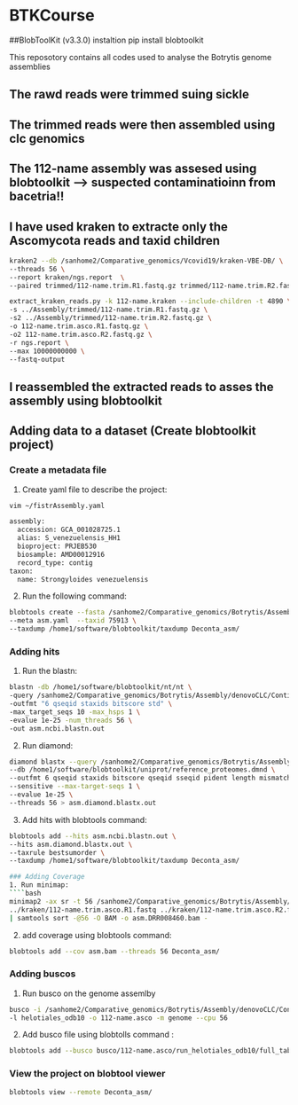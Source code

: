# BTKCourse
##BlobToolKit (v3.3.0) instaltion 
pip install blobtoolkit


This reposotory contains all codes used to analyse the Botrytis genome assemblies
## The rawd reads were trimmed suing sickle
## The trimmed reads were then assembled using clc genomics
## The 112-name assembly was assesed using blobtoolkit --> suspected contaminatioinn from bacetria!!
## I have used kraken to extracte only the Ascomycota reads and taxid children 
````bash
kraken2 --db /sanhome2/Comparative_genomics/Vcovid19/kraken-VBE-DB/ \
--threads 56 \
--report kraken/ngs.report  \
--paired trimmed/112-name.trim.R1.fastq.gz trimmed/112-name.trim.R2.fastq.gz >> kraken/112-name.kraken

extract_kraken_reads.py -k 112-name.kraken --include-children -t 4890 \
-s ../Assembly/trimmed/112-name.trim.R1.fastq.gz \
-s2 ../Assembly/trimmed/112-name.trim.R2.fastq.gz \
-o 112-name.trim.asco.R1.fastq.gz \
-o2 112-name.trim.asco.R2.fastq.gz \
-r ngs.report \
--max 10000000000 \
--fastq-output

````

## I reassembled the extracted reads to asses the assembly using blobtoolkit

## Adding data to a dataset (Create blobtoolkit project)
### Create a metadata file
1. Create yaml file to describe the project:
````bash
vim ~/fistrAssembly.yaml
````
````bash
assembly:
  accession: GCA_001028725.1
  alias: S_venezuelensis_HH1
  bioproject: PRJEB530
  biosample: AMD00012916
  record_type: contig
taxon:
  name: Strongyloides venezuelensis
````
2. Run the following command:
````bash
blobtools create --fasta /sanhome2/Comparative_genomics/Botrytis/Assembly/denovoCLC/Contig_112-name.trim.asco.fa \
--meta asm.yaml  --taxid 75913 \
--taxdump /home1/software/blobtoolkit/taxdump Deconta_asm/
````


### Adding hits
1. Run the blastn: 
````bash
blastn -db /home1/software/blobtoolkit/nt/nt \
-query /sanhome2/Comparative_genomics/Botrytis/Assembly/denovoCLC/Contig_112-name.trim.asco.fa \
-outfmt "6 qseqid staxids bitscore std" \
-max_target_seqs 10 -max_hsps 1 \
-evalue 1e-25 -num_threads 56 \
-out asm.ncbi.blastn.out
````

2. Run diamond:
````bash
diamond blastx --query /sanhome2/Comparative_genomics/Botrytis/Assembly/denovoCLC/Contig_112-name.trim.asco.fa\
--db /home1/software/blobtoolkit/uniprot/reference_proteomes.dmnd \
--outfmt 6 qseqid staxids bitscore qseqid sseqid pident length mismatch gapopen qstart qend sstart send evalue bitscore \
--sensitive --max-target-seqs 1 \
--evalue 1e-25 \
--threads 56 > asm.diamond.blastx.out
````

3. Add hits with blobtools command:
````bash
blobtools add --hits asm.ncbi.blastn.out \
--hits asm.diamond.blastx.out \
--taxrule bestsumorder \
--taxdump /home1/software/blobtoolkit/taxdump Deconta_asm/

### Adding Coverage
1. Run minimap:
````bash
minimap2 -ax sr -t 56 /sanhome2/Comparative_genomics/Botrytis/Assembly/denovoCLC/Contig_112-name.trim.asco.fa \
../kraken/112-name.trim.asco.R1.fastq ../kraken/112-name.trim.asco.R2.fastq \
| samtools sort -@56 -O BAM -o asm.DRR008460.bam -
````
2. add coverage using blobtools command:
````bash
blobtools add --cov asm.bam --threads 56 Deconta_asm/
```` 
### Adding buscos
1. Run busco on the genome assemlby 
````bash
busco -i /sanhome2/Comparative_genomics/Botrytis/Assembly/denovoCLC/Contig_112-name.trim.asco.fa \
-l helotiales_odb10 -o 112-name.asco -m genome --cpu 56
````
2. Add busco file using blobtolls command :
````bash
blobtools add --busco busco/112-name.asco/run_helotiales_odb10/full_table.tsv Deconta_asm/
````
### View the project on blobtool viewer
````bash
blobtools view --remote Deconta_asm/
````
